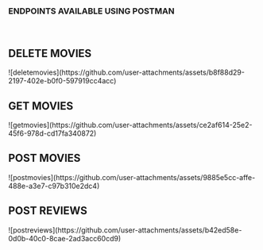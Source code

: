 <h3>ENDPOINTS AVAILABLE USING POSTMAN</h3>
<br>
<h2>DELETE MOVIES</h2>
![deletemovies](https://github.com/user-attachments/assets/b8f88d29-2197-402e-b0f0-597919cc4acc)
<br>
<h2>GET MOVIES</h2>
![getmovies](https://github.com/user-attachments/assets/ce2af614-25e2-45f6-978d-cd17fa340872)
<br>
<h2>POST MOVIES</h2>
![postmovies](https://github.com/user-attachments/assets/9885e5cc-affe-488e-a3e7-c97b310e2dc4)
<br>
<h2>POST REVIEWS</h2>
![postreviews](https://github.com/user-attachments/assets/b42ed58e-0d0b-40c0-8cae-2ad3acc60cd9)
